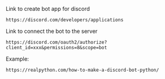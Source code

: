 Link to create bot app for discord

	https://discord.com/developers/applications


Link to connect the bot to the server

	https://discord.com/oauth2/authorize?client_id=xxx&permissions=8&scope=bot


Example:

	https://realpython.com/how-to-make-a-discord-bot-python/